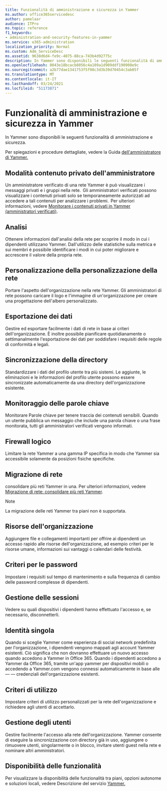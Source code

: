 ```yaml
---
title: Funzionalità di amministrazione e sicurezza in Yammer
ms.author: office365servicedesc
author: pamelaar
audience: ITPro
ms.topic: reference
f1_keywords:
- administration-and-security-features-in-yammer
ms.service: o365-administration
localization_priority: Normal
ms.custom: Adm_ServiceDesc
ms.assetid: 9638d6d4-fe9c-4075-88ca-743b4d92775c
description: In Yammer sono disponibili le seguenti funzionalità di amministrazione e sicurezza.
ms.openlocfilehash: 8043e18bcacb8056c4a109a1d909ddf190908e9c
ms.sourcegitcommit: a2b77dae1341753f5f98c3d3b39d70454c3ab05f
ms.translationtype: MT
ms.contentlocale: it-IT
ms.lasthandoff: 03/24/2021
ms.locfileid: "51173871"
---
```

# <a name="administration-and-security-features-in-yammer"></a>Funzionalità di amministrazione e sicurezza in Yammer

In Yammer sono disponibili le seguenti funzionalità di amministrazione e sicurezza.
  
Per spiegazioni e procedure dettagliate, vedere la Guida [dell'amministratore di Yammer.](/yammer/)

## <a name="admin-private-content-mode"></a>Modalità contenuto privato dell'amministratore

Un amministratore verificato di una rete Yammer è può visualizzare i messaggi privati e i gruppi nella rete.  Gli amministratori verificati possono visualizzare i contenuti privati solo se temporaneamente autorizzati ad accedere a tali contenuti per analizzare i problemi.  Per ulteriori informazioni, vedere [Monitorare i contenuti privati in Yammer (amministratori verificati)](/yammer/manage-security-and-compliance/monitor-private-content).

## <a name="analytics"></a>Analisi

Ottenere informazioni dall'analisi della rete per scoprire il modo in cui i dipendenti utilizzano Yammer. Dall'utilizzo delle statistiche sulla metrica e sui membri è possibile identificare i modi in cui poter migliorare e accrescere il valore della propria rete.

## <a name="custom-network-branding"></a>Personalizzazione della personalizzazione della rete

Portare l'aspetto dell'organizzazione nella rete Yammer. Gli amministratori di rete possono caricare il logo e l'immagine di un'organizzazione per creare una progettazione dell'albero personalizzato.

## <a name="data-export"></a>Esportazione dei dati

Gestire ed esportare facilmente i dati di rete in base ai criteri dell'organizzazione. È inoltre possibile pianificare quotidianamente o settimanalmente l'esportazione dei dati per soddisfare i requisiti delle regole di conformità e legali.
  
## <a name="directory-synchronization"></a>Sincronizzazione della directory

Standardizzare i dati del profilo utente tra più sistemi. Le aggiunte, le eliminazioni e le informazioni del profilo utente possono essere sincronizzate automaticamente da una directory dell'organizzazione esistente.

## <a name="keyword-monitoring"></a>Monitoraggio delle parole chiave

Monitorare Parole chiave per tenere traccia dei contenuti sensibili. Quando un utente pubblica un messaggio che include una parola chiave o una frase monitorata, tutti gli amministratori verificati vengono informati.

## <a name="logical-firewall"></a>Firewall logico

Limitare la rete Yammer a una gamma IP specifica in modo che Yammer sia accessibile solamente da posizioni fisiche specifiche.

## <a name="network-migration"></a>Migrazione di rete

consolidare più reti Yammer in una. Per ulteriori informazioni, vedere [Migrazione di rete: consolidare più reti Yammer](/yammer/configure-your-yammer-network/consolidate-multiple-yammer-networks).
  
> [!NOTE]
> La migrazione delle reti Yammer tra piani non è supportata. 

## <a name="organization-resources"></a>Risorse dell'organizzazione

Aggiungere file e collegamenti importanti per offrire ai dipendenti un accesso rapido alle risorse dell'organizzazione, ad esempio criteri per le risorse umane, informazioni sui vantaggi o calendari delle festività.
  
## <a name="password-policies"></a>Criteri per le password

Impostare i requisiti sul tempo di mantenimento e sulla frequenza di cambio delle password complesse di dipendenti.
  
## <a name="session-management"></a>Gestione delle sessioni

Vedere su quali dispositivi i dipendenti hanno effettuato l'accesso e, se necessario, disconnetterli.

## <a name="single-identity"></a>Identità singola

Quando si sceglie Yammer come esperienza di social network predefinita per l'organizzazione, i dipendenti vengono mappati agli account Yammer esistenti. Ciò significa che non dovranno effettuare un nuovo accesso quando accedono a Yammer in Office 365. Quando i dipendenti accedono a Yammer da Office 365, tramite un'app yammer per dispositivi mobili o accedendo a Yammer.com vengono connessi automaticamente in base alle &mdash; &mdash; credenziali dell'organizzazione esistenti.

## <a name="usage-policy"></a>Criteri di utilizzo

Impostare criteri di utilizzo personalizzati per la rete dell'organizzazione e richiedere agli utenti di accettarlo.

## <a name="user-management"></a>Gestione degli utenti

Gestire facilmente l'accesso alla rete dell'organizzazione. Yammer consente di eseguire la sincronizzazione con directory già in uso, aggiungere o rimuovere utenti, singolarmente o in blocco, invitare utenti guest nella rete e nominare altri amministratori.

## <a name="feature-availability"></a>Disponibilità delle funzionalità

Per visualizzare la disponibilità delle funzionalità tra piani, opzioni autonome e soluzioni locali, vedere Descrizione del servizio [Yammer.](yammer-service-description.md)
